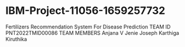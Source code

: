 # IBM-Project-11056-1659257732
Fertilizers Recommendation System For Disease Prediction
TEAM ID PNT2022TMID00086
TEAM MEMBERS
Anjana V 
Jenie Joseph
Karthiga 
Kiruthika
